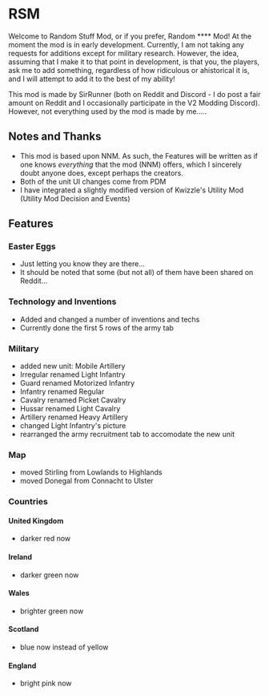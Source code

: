# RSM

Welcome to Random Stuff Mod, or if you prefer, Random \*\*\*\* Mod! At the moment the mod is in early development. Currently, I am not taking any requests for additions except for military research. However, the idea, assuming that I make it to that point in development, is that you, the players, ask me to add something, regardless of how ridiculous or ahistorical it is, and I will attempt to add it to the best of my ability!

This mod is made by SirRunner (both on Reddit and Discord - I do post a fair amount on Reddit and I occasionally participate in the V2 Modding Discord). However, not everything used by the mod is made by me.....

## Notes and Thanks
 - This mod is based upon NNM. As such, the Features will be written as if one knows *everything* that the mod (NNM) offers, which I sincerely doubt anyone does, except perhaps the creators.
 - Both of the unit UI changes come from PDM
 - I have integrated a slightly modified version of Kwizzle's Utility Mod (Utility Mod Decision and Events)

## Features

### Easter Eggs
 - Just letting you know they are there...
 - It should be noted that some (but not all) of them have been shared on Reddit...
 
### Technology and Inventions
 - Added and changed a number of inventions and techs
 - Currently done the first 5 rows of the army tab

### Military
 - added new unit: Mobile Artillery
 - Irregular renamed Light Infantry
 - Guard renamed Motorized Infantry
 - Infantry renamed Regular
 - Cavalry renamed Picket Cavalry
 - Hussar renamed Light Cavalry
 - Artillery renamed Heavy Artillery
 - changed Light Infantry's picture
 - rearranged the army recruitment tab to accomodate the new unit
 
### Map
 - moved Stirling from Lowlands to Highlands
 - moved Donegal from Connacht to Ulster
 
### Countries
 
#### United Kingdom
 - darker red now
  
#### Ireland
 - darker green now
  
#### Wales
 - brighter green now
  
#### Scotland
 - blue now instead of yellow
 
#### England
 - bright pink now